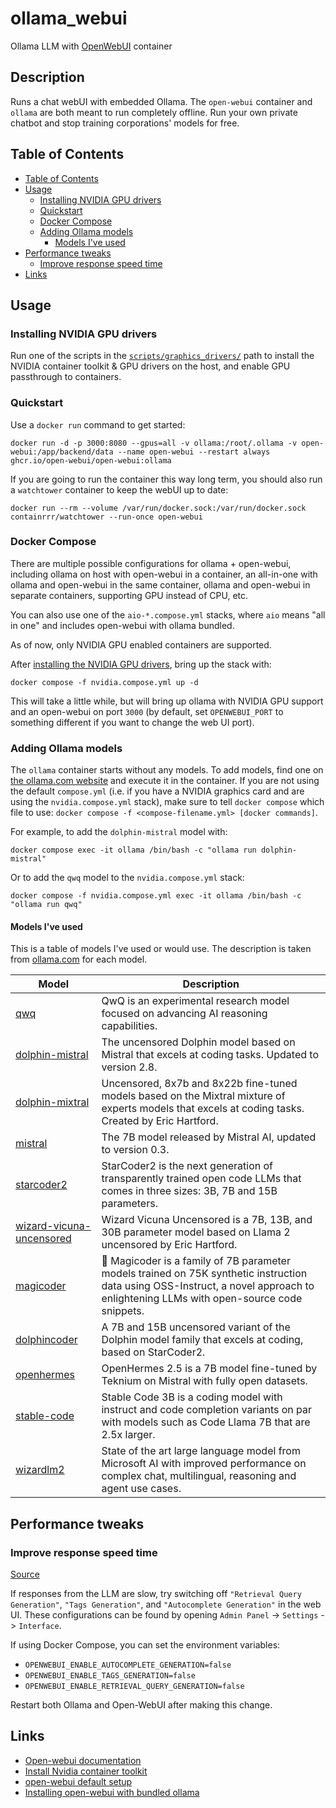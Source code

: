 # ollama_webui <!-- omit in toc -->

Ollama LLM with [OpenWebUI](https://github.com/open-webui/open-webui) container

## Description <!-- omit in toc -->

Runs a chat webUI with embedded Ollama. The `open-webui` container and `ollama` are both meant to run completely offline. Run your own private chatbot and stop training corporations' models for free.

## Table of Contents

- [Table of Contents](#table-of-contents)
- [Usage](#usage)
  - [Installing NVIDIA GPU drivers](#installing-nvidia-gpu-drivers)
  - [Quickstart](#quickstart)
  - [Docker Compose](#docker-compose)
  - [Adding Ollama models](#adding-ollama-models)
    - [Models I've used](#models-ive-used)
- [Performance tweaks](#performance-tweaks)
  - [Improve response speed time](#improve-response-speed-time)
- [Links](#links)

## Usage

### Installing NVIDIA GPU drivers

Run one of the scripts in the [`scripts/graphics_drivers/`](./scripts/graphics_drivers/) path to install the NVIDIA container toolkit & GPU drivers on the host, and enable GPU passthrough to containers.

### Quickstart

Use a `docker run` command to get started:

```shell
docker run -d -p 3000:8080 --gpus=all -v ollama:/root/.ollama -v open-webui:/app/backend/data --name open-webui --restart always ghcr.io/open-webui/open-webui:ollama
```

If you are going to run the container this way long term, you should also run a `watchtower` container to keep the webUI up to date:

```shell
docker run --rm --volume /var/run/docker.sock:/var/run/docker.sock containrrr/watchtower --run-once open-webui
```

### Docker Compose

There are multiple possible configurations for ollama + open-webui, including ollama on host with open-webui in a container, an all-in-one with ollama and open-webui in the same container, ollama and open-webui in separate containers, supporting GPU instead of CPU, etc.

You can also use one of the `aio-*.compose.yml` stacks, where `aio` means "all in one" and includes open-webui with ollama bundled.

As of now, only NVIDIA GPU enabled containers are supported.

After [installing the NVIDIA GPU drivers](#installing-nvidia-gpu-drivers), bring up the stack with:

```shell
docker compose -f nvidia.compose.yml up -d
```

This will take a little while, but will bring up ollama with NVIDIA GPU support and an open-webui on port `3000` (by default, set `OPENWEBUI_PORT` to something different if you want to change the web UI port).

### Adding Ollama models

The `ollama` container starts without any models. To add models, find one on [the ollama.com website](https://ollama.com/search) and execute it in the container. If you are not using the default `compose.yml` (i.e. if you have a NVIDIA graphics card and are using the `nvidia.compose.yml` stack), make sure to tell `docker compose` which file to use: `docker compose -f <compose-filename.yml> [docker commands]`.

For example, to add the `dolphin-mistral` model with:

```shell
docker compose exec -it ollama /bin/bash -c "ollama run dolphin-mistral"
```

Or to add the `qwq` model to the `nvidia.compose.yml` stack:

```shell
docker compose -f nvidia.compose.yml exec -it ollama /bin/bash -c "ollama run qwq"
```

#### Models I've used

This is a table of models I've used or would use. The description is taken from [ollama.com](https://ollama.com) for each model.

| Model | Description |
| ----- | ----------- |
| [qwq](https://ollama.com/library/qwq)| QwQ is an experimental research model focused on advancing AI reasoning capabilities. |
| [dolphin-mistral](https://ollama.com/library/dolphin-mistral) | The uncensored Dolphin model based on Mistral that excels at coding tasks. Updated to version 2.8. |
| [dolphin-mixtral](https://ollama.com/library/dolphin-mixtral) | Uncensored, 8x7b and 8x22b fine-tuned models based on the Mixtral mixture of experts models that excels at coding tasks. Created by Eric Hartford. |
| [mistral](https://ollama.com/library/mistral) | The 7B model released by Mistral AI, updated to version 0.3. |
| [starcoder2](https://ollama.com/library/starcoder2) | StarCoder2 is the next generation of transparently trained open code LLMs that comes in three sizes: 3B, 7B and 15B parameters. |
| [wizard-vicuna-uncensored](https://ollama.com/library/wizard-vicuna-uncensored) | Wizard Vicuna Uncensored is a 7B, 13B, and 30B parameter model based on Llama 2 uncensored by Eric Hartford. |
| [magicoder](https://ollama.com/library/magicoder) | 🎩 Magicoder is a family of 7B parameter models trained on 75K synthetic instruction data using OSS-Instruct, a novel approach to enlightening LLMs with open-source code snippets. |
| [dolphincoder](https://ollama.com/library/dolphincoder) | A 7B and 15B uncensored variant of the Dolphin model family that excels at coding, based on StarCoder2. |
| [openhermes](https://ollama.com/library/openhermes) | OpenHermes 2.5 is a 7B model fine-tuned by Teknium on Mistral with fully open datasets. |
| [stable-code](https://ollama.com/library/stable-code) | Stable Code 3B is a coding model with instruct and code completion variants on par with models such as Code Llama 7B that are 2.5x larger. |
| [wizardlm2](https://ollama.com/library/wizardlm2) | State of the art large language model from Microsoft AI with improved performance on complex chat, multilingual, reasoning and agent use cases. |


## Performance tweaks

### Improve response speed time

[Source](https://github.com/open-webui/open-webui/discussions/7821#discussioncomment-11641870)

If responses from the LLM are slow, try switching off `"Retrieval Query Generation"`, `"Tags Generation"`, and `"Autocomplete Generation"` in the web UI. These configurations can be found by opening `Admin Panel` -> `Settings` -> `Interface`.

If using Docker Compose, you can set the environment variables:

- `OPENWEBUI_ENABLE_AUTOCOMPLETE_GENERATION=false`
- `OPENWEBUI_ENABLE_TAGS_GENERATION=false`
- `OPENWEBUI_ENABLE_RETRIEVAL_QUERY_GENERATION=false`

Restart both Ollama and Open-WebUI after making this change.

## Links

- [Open-webui documentation](https://docs.openwebui.com/getting-started/)
- [Install Nvidia container toolkit](https://gist.github.com/GurucharanSavanth/ee67321a63975e1c26e0765e2561ae9d#install-docker-and-nvidia-container-toolkit)
- [open-webui default setup](https://github.com/open-webui/open-webui#installation-with-default-configuration)
- [Installing open-webui with bundled ollama](https://github.com/open-webui/open-webui#installing-open-webui-with-bundled-ollama-support)
